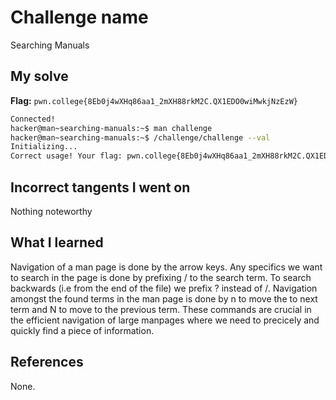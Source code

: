 # Challenge name
Searching Manuals

## My solve
**Flag:** `pwn.college{8Eb0j4wXHq86aa1_2mXH88rkM2C.QX1EDO0wiMwkjNzEzW}`

```bash
Connected!                                                                        
hacker@man~searching-manuals:~$ man challenge
hacker@man~searching-manuals:~$ /challenge/challenge --val
Initializing...
Correct usage! Your flag: pwn.college{8Eb0j4wXHq86aa1_2mXH88rkM2C.QX1EDO0wiMwkjNzEzW}
```

## Incorrect tangents I went on
Nothing noteworthy

## What I learned
Navigation of a man page is done by the arrow keys. Any specifics we want to search in the page is done by prefixing / to the search term. To search backwards (i.e from the end of the file) we prefix ? instead of /. Navigation amongst the found terms in the man page is done by n to move the to next term and N to move to the previous term. These commands are crucial in the efficient navigation of large manpages where we need to precicely and quickly find a piece of information. 

## References
None. 
